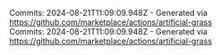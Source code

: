 Commits: 2024-08-21T11:09:09.948Z - Generated via https://github.com/marketplace/actions/artificial-grass
<br>
Commits: 2024-08-21T11:09:09.948Z - Generated via https://github.com/marketplace/actions/artificial-grass
<br>
